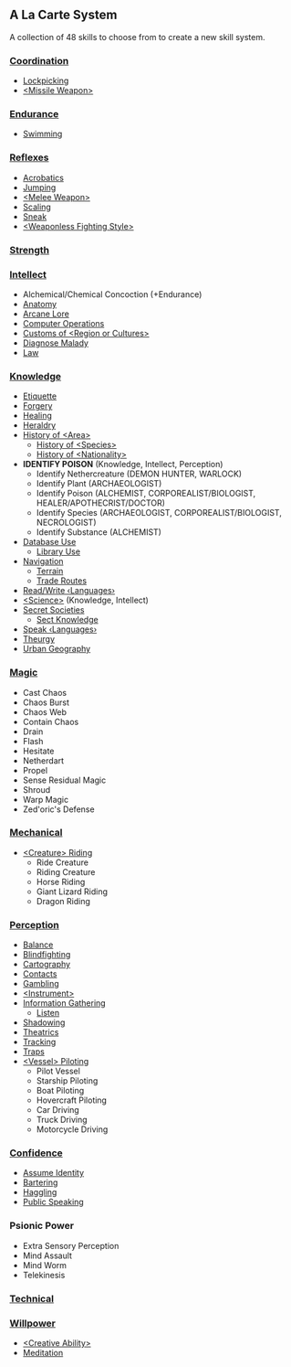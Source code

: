 A La Carte System
-----------------

A collection of 48 skills to choose from to create a new skill system.

### [Coordination](Coordination.md)

- [Lockpicking](SleightOfHand.md#lockpicking)
- [&lt;Missile Weapon&gt;](Marksmanship.md#missile-weapon)

### [Endurance](Endurance.md)

- [Swimming](Swimming.md#swimming)

### [Reflexes](Reflexes.md)

- [Acrobatics](Acrobatics.md#acrobatics)
- [Jumping](ClimbJump.md#jumping)
- [&lt;Melee Weapon&gt;](MeleeCombat.md#melee-weapon)
- [Scaling](ClimbJump.md#scaling)
- [Sneak](Sneak.md#sneak)
- [&lt;Weaponless Fighting Style&gt;](Fighting.md#weaponless-fighting-style)

### [Strength](Strength.md)

### [Intellect](Intellect.md)

- Alchemical/Chemical Concoction (+Endurance)
- [Anatomy](Scholar.md#anatomy)
- [Arcane Lore](Scholar.md#arcane-lore)
- [Computer Operations](Tech.md#computer-operations)
- [Customs of &lt;Region or Cultures&gt;](Scholar.md#customs-of-region-or-cultures)
- [Diagnose Malady](Medicine.md#diagnose-malady)
- [Law](Scholar.md#law)

### [Knowledge](Knowledge.md)

- [Etiquette](Scholar.md#etiquette)
- [Forgery](Artist.md#forgery)
- [Healing](Medicine.md#healing)
- [Heraldry](Scholar.md#heraldry)
- [History of &lt;Area&gt;](Scholar.md#history-of-area)
  + [History of &lt;Species&gt;](Scholar.md#history-of-species)
  + [History of &lt;Nationality&gt;](Scholar.md#history-of-nationality)
- **IDENTIFY POISON** (Knowledge, Intellect, Perception)
  + Identify Nethercreature (DEMON HUNTER, WARLOCK)
  + Identify Plant (ARCHAEOLOGIST)
  + Identify Poison (ALCHEMIST, CORPOREALIST/BIOLOGIST,
    HEALER/APOTHECRIST/DOCTOR)
  + Identify Species (ARCHAEOLOGIST, CORPOREALIST/BIOLOGIST, NECROLOGIST)
  + Identify Substance (ALCHEMIST)
- [Database Use](Investigation.md#database-use)
  + [Library Use](Investigation.md#library-use)
- [Navigation](Navigation.md#navigation)
  + [Terrain](Navigation.md#terrain)
  + [Trade Routes](Navigation.md#trade-routes)
- [Read/Write &lsaquo;Languages&rsaquo;](Languages.md#readwrite-languages)
- [&lt;Science&gt;](Science.md) (Knowledge, Intellect)
- [Secret Societies](Scholar.md#secret-societies)
  + [Sect Knowledge](Scholar.md#sect-knowledge)
- [Speak &lsaquo;Languages&rsaquo;](Languages.md#speak-languages)
- [Theurgy](Theurgy.md)
- [Urban Geography](Streetwise.md#urban-geography)

### [Magic](Magic.md)

- Cast Chaos
- Chaos Burst
- Chaos Web
- Contain Chaos
- Drain
- Flash
- Hesitate
- Netherdart
- Propel
- Sense Residual Magic
- Shroud
- Warp Magic
- Zed'oric's Defense

### [Mechanical](Mechanical.md)

- [&lt;Creature&gt; Riding](Riding.md#creature-riding)
  - Ride Creature
  - Riding Creature
  - Horse Riding
  - Giant Lizard Riding
  - Dragon Riding

### [Perception](Perception.md)

- [Balance](Acrobatics.md#balance)
- [Blindfighting](Fighting.md#blindfighting)
- [Cartography](Navigation.md#cartography)
- [Contacts](Streetwise.md#contacts)
- [Gambling](Gambling.md#gambling)
- [&lt;Instrument&gt;](Artist.md#instrument)
- [Information Gathering](Investigation.md#information-gathering)
  + [Listen](Search.md#listen)
- [Shadowing](Search.md#shadowing)
- [Theatrics](Con.md#theatrics)
- [Tracking](Search.md#tracking)
- [Traps](Traps.md#traps)
- [&lt;Vessel&gt; Piloting](Piloting.md#vessel-piloting)
  - Pilot Vessel
  - Starship Piloting
  - Boat Piloting
  - Hovercraft Piloting
  - Car Driving
  - Truck Driving
  - Motorcycle Driving

### [Confidence](Confidence.md)

- [Assume Identity](Con.md#assume-identity)
- [Bartering](Business.md#bartering)
- [Haggling](Persuasion.md#haggling)
- [Public Speaking](Persuasion.md#public-speaking)

### Psionic Power

- Extra Sensory Perception
- Mind Assault
- Mind Worm
- Telekinesis

### [Technical](Technical.md)

### [Willpower](Willpower.md)

- [&lt;Creative Ability&gt;](CreativeAbility.md)
- [Meditation](Meditation.md)
